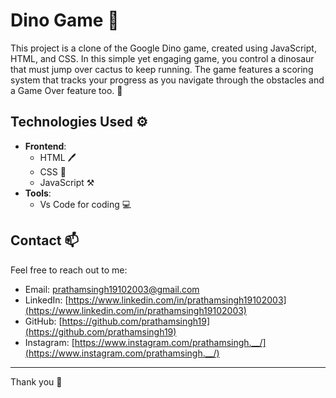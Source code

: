 # Dino Game 🐲
This project is a clone of the Google Dino game, created using JavaScript, HTML, and CSS. In this simple yet engaging game, you control a dinosaur that must jump over cactus to keep running. The game features a scoring system that tracks your progress as you navigate through the obstacles and a Game Over feature too. 🌟

## Technologies Used ⚙️

- **Frontend**: 
  - HTML 🖊
  - CSS 🎨
  - JavaScript ⚒
- **Tools**:
  - Vs Code for coding 💻

## Contact 📫

Feel free to reach out to me:

- Email: prathamsingh19102003@gmail.com
- LinkedIn: [https://www.linkedin.com/in/prathamsingh19102003](https://www.linkedin.com/in/prathamsingh19102003)
- GitHub: [https://github.com/prathamsingh19](https://github.com/prathamsingh19)
- Instagram: [https://www.instagram.com/prathamsingh.__/](https://www.instagram.com/prathamsingh.__/)

---

Thank you 👋
